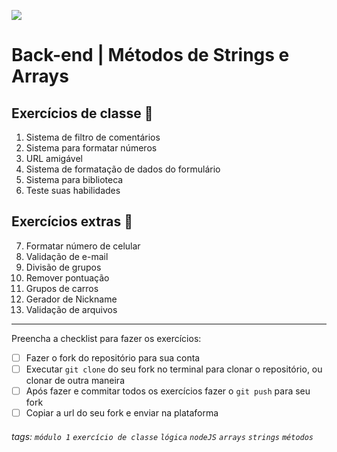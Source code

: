 ![](https://i.imgur.com/xG74tOh.png)

# Back-end | Métodos de Strings e Arrays

## Exercícios de classe 🏫

1. Sistema de filtro de comentários
2. Sistema para formatar números
3. URL amigável
4. Sistema de formatação de dados do formulário
5. Sistema para biblioteca
6. Teste suas habilidades

## Exercícios extras 🌟

7. Formatar número de celular
8. Validação de e-mail
9. Divisão de grupos
10. Remover pontuação
11. Grupos de carros
12. Gerador de Nickname
13. Validação de arquivos

---

Preencha a checklist para fazer os exercícios:

-   [ ] Fazer o fork do repositório para sua conta
-   [ ] Executar `git clone` do seu fork no terminal para clonar o repositório, ou clonar de outra maneira
-   [ ] Após fazer e commitar todos os exercícios fazer o `git push` para seu fork
-   [ ] Copiar a url do seu fork e enviar na plataforma

###### tags: `módulo 1` `exercício de classe` `lógica` `nodeJS` `arrays` `strings` `métodos`
